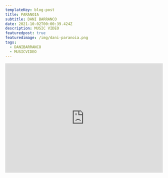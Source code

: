 ```yaml
---
templateKey: blog-post
title: PARANOIA
subtitle: DANI BARRANCO
date: 2021-10-02T00:00:39.424Z
description: MUSIC VIDEO
featuredpost: true
featuredimage: /img/dani-paranoia.png
tags:
  - DANIBARRANCO
  - MUSICVIDEO
---
```

<iframe width="100%" height="350px" src="https://www.youtube.com/embed/Z9eg1bxyjYs" title="YouTube video player" frameborder="0" allow="accelerometer; autoplay; clipboard-write; encrypted-media; gyroscope; picture-in-picture" allowfullscreen></iframe>